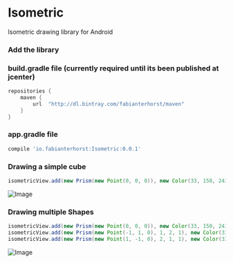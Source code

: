 # Isometric
Isometric drawing library for Android

### Add the library
### build.gradle file (currently required until its been published at jcenter)
```groovy
repositories {
    maven {
        url  "http://dl.bintray.com/fabianterhorst/maven" 
    }
}
```

### app.gradle file
```groovy
compile 'io.fabianterhorst:Isometric:0.0.1'
```

### Drawing a simple cube

```java
isometricView.add(new Prism(new Point(0, 0, 0)), new Color(33, 150, 243));
```

![Image](https://raw.githubusercontent.com/fabianterhorst/isometric/master/asset/sample_1.png)

### Drawing multiple Shapes

```java
isometricView.add(new Prism(new Point(0, 0, 0)), new Color(33, 150, 243));
isometricView.add(new Prism(new Point(-1, 1, 0), 1, 2, 1), new Color(33, 150, 243));
isometricView.add(new Prism(new Point(1, -1, 0), 2, 1, 1), new Color(33, 150, 243));
```

![Image](https://raw.githubusercontent.com/fabianterhorst/isometric/master/asset/sample_2.png)
